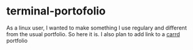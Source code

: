 # terminal-portofolio

As a linux user, I wanted to make something I use regulary and different from the usual portfolio.
So here it is. I also plan to add link to a [carrd](https://carrd.co) portfolio
